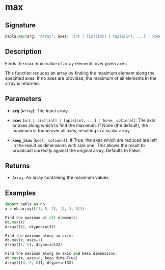 # max

## Signature

```python
nabla.max(arg: 'Array', axes: 'int | list[int] | tuple[int, ...] | None', keep_dims: 'bool') -> 'Array'
```

## Description

Finds the maximum value of array elements over given axes.

This function reduces an array by finding the maximum element along the
specified axes. If no axes are provided, the maximum of all elements in the
array is returned.

## Parameters

- **`arg`** (`Array`): The input array.

- **`axes`** (`int | list[int] | tuple[int, ...] | None, optional`): The axis or axes along which to find the maximum. If None (the default), the maximum is found over all axes, resulting in a scalar array.

- **`keep_dims`** (`bool, optional`): If True, the axes which are reduced are left in the result as dimensions with size one. This allows the result to broadcast correctly against the original array. Defaults to False.

## Returns

- `Array`: An array containing the maximum values.

## Examples

```python
import nabla as nb
x = nb.array([[1, 5, 2], [4, 3, 6]])

Find the maximum of all elements:
nb.max(x)
Array([6], dtype=int32)

Find the maximum along an axis:
nb.max(x, axes=1)
Array([5, 6], dtype=int32)

Find the maximum along an axis and keep dimensions:
nb.max(x, axes=0, keep_dims=True)
Array([[4, 5, 6]], dtype=int32)
```
